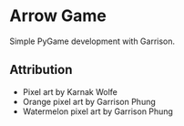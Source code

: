 # Arrow Game

Simple PyGame development with Garrison.


## Attribution
* Pixel art by Karnak Wolfe
* Orange pixel art by Garrison Phung
* Watermelon pixel art by Garrison Phung
